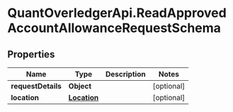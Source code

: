 # QuantOverledgerApi.ReadApprovedAccountAllowanceRequestSchema

## Properties

Name | Type | Description | Notes
------------ | ------------- | ------------- | -------------
**requestDetails** | **Object** |  | [optional] 
**location** | [**Location**](Location.md) |  | [optional] 


